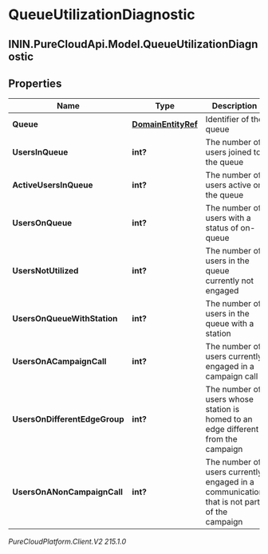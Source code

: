 # QueueUtilizationDiagnostic

## ININ.PureCloudApi.Model.QueueUtilizationDiagnostic

## Properties

|Name | Type | Description | Notes|
|------------ | ------------- | ------------- | -------------|
| **Queue** | [**DomainEntityRef**](DomainEntityRef) | Identifier of the queue | [optional] |
| **UsersInQueue** | **int?** | The number of users joined to the queue | [optional] |
| **ActiveUsersInQueue** | **int?** | The number of users active on the queue | [optional] |
| **UsersOnQueue** | **int?** | The number of users with a status of on-queue | [optional] |
| **UsersNotUtilized** | **int?** | The number of users in the queue currently not engaged | [optional] |
| **UsersOnQueueWithStation** | **int?** | The number of users in the queue with a station | [optional] |
| **UsersOnACampaignCall** | **int?** | The number of users currently engaged in a campaign call | [optional] |
| **UsersOnDifferentEdgeGroup** | **int?** | The number of users whose station is homed to an edge different from the campaign | [optional] |
| **UsersOnANonCampaignCall** | **int?** | The number of users currently engaged in a communication that is not part of the campaign | [optional] |



_PureCloudPlatform.Client.V2 215.1.0_
